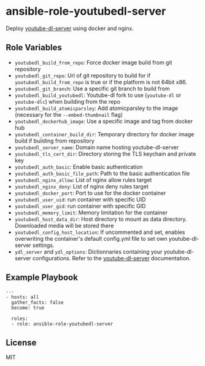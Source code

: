 ansible-role-youtubedl-server
=========

Deploy [youtube-dl-server](https://github.com/nbr23/youtube-dl-server) using
docker and nginx.

Role Variables
--------------

- `youtubedl_build_from_repo`: Force docker image build from git repository
- `youtubedl_git_repo`: Url of git repository to build for if
  `youtubedl_build_from_repo` is true or if the platform is not 64bit x86.
- `youtubedl_git_branch`: Use a specific git branch to build from
- `youtubedl_build_youtubedl`: Youtube-dl fork to use (`youtube-dl` or
  `youtube-dlc`) when building from the repo
- `youtubedl_build_atomicparsley`: Add atomicparsley to the image
(necessary for the `--embed-thumbnail` flag)
- `youtubedl_dockerhub_image`: Use a specific image and tag from docker hub
- `youtubedl_container_build_dir`: Temporary directory for docker image build
  if building from repository
- `youtubedl_server_name`: Domain name hosting youtube-dl-server
- `youtubedl_tls_cert_dir`: Directory storing the TLS keychain and private key
- `youtubedl_auth_basic`: Enable basic authentication
- `youtubedl_auth_basic_file_path`: Path to the basic authentication file
- `youtubedl_nginx_allow`: List of nginx allow rules target
- `youtubedl_nginx_deny`: List of nginx deny rules target
- `youtubedl_docker_port`: Port to use for the docker container
- `youtubedl_user_uid`: run container with specific UID
- `youtubedl_user_gid`: run container with specific GID
- `youtubedl_memory_limit`: Memory limitation for the container
- `youtubedl_host_data_dir`: Host directory to mount as data directory.
  Downloaded media will be stored there
- `youtubedl_config_host_location`: If uncommented and set, enables overwriting
  the container's default config.yml file to set own youtube-dl-server settings.
- `ydl_server` and `ydl_options`: Dictionnaries containing your youtube-dl-server
configurations. Refer to the
[youtube-dl-server](https://github.com/nbr23/youtube-dl-server/blob/master/README.md#configuration)
documentation.

Example Playbook
----------------

```
---
- hosts: all
  gather_facts: false
  become: true

  roles:
  - role: ansible-role-youtubedl-server
```


License
-------

MIT
